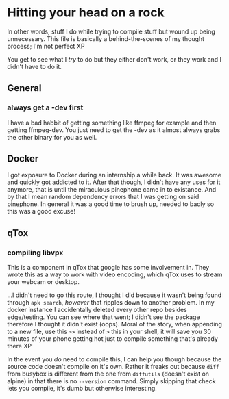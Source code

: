 # Hitting your head on a rock

In other words, stuff I do while trying to compile stuff but wound up being unnecessary. This file is basically a behind-the-scenes of my thought process; I'm not perfect XP

You get to see what I *try* to do but they either don't work, or they work and I didn't have to do it.

## General

### always get a <packageName>-dev first

I have a bad habbit of getting something like ffmpeg for example and then getting ffmpeg-dev. You just need to get the -dev as it almost always grabs the other binary for you as well.

## Docker

I got exposure to Docker during an internship a while back. It was awesome and quickly got addicted to it. After that though, I didn't have any uses for it anymore, that is until the miraculous pinephone came in to existance. And by that I mean random dependency errors that I was getting on said pinephone. In general it was a good time to brush up, needed to badly so this was a good excuse!

## qTox

### compiling libvpx

This is a component in qTox that google has some involvement in. They wrote this as a way to work with video encoding, which qTox uses to stream your webcam or desktop.

...I didn't need to go this route, I thought I did because it wasn't being found through `apk search`, *however* that ripples down to another problem. In my docker instance I accidentally deleted every other repo besides edge/testing. You can see where that went; I didn't see the package therefore I thought it didn't exist (oops). Moral of the story, when appending to a new file, use this `>>` instead of `>` this in your shell, it will save you 30 minutes of your phone getting hot just to compile something that's already there XP

In the event you *do* need to compile this, I can help you though because the source code doesn't compile on it's own. Rather it freaks out because `diff` from busybox is different from the one from `diffutils` (doesn't exist on alpine) in that there is no `--version` command. Simply skipping that check lets you compile, it's dumb but otherwise interesting.